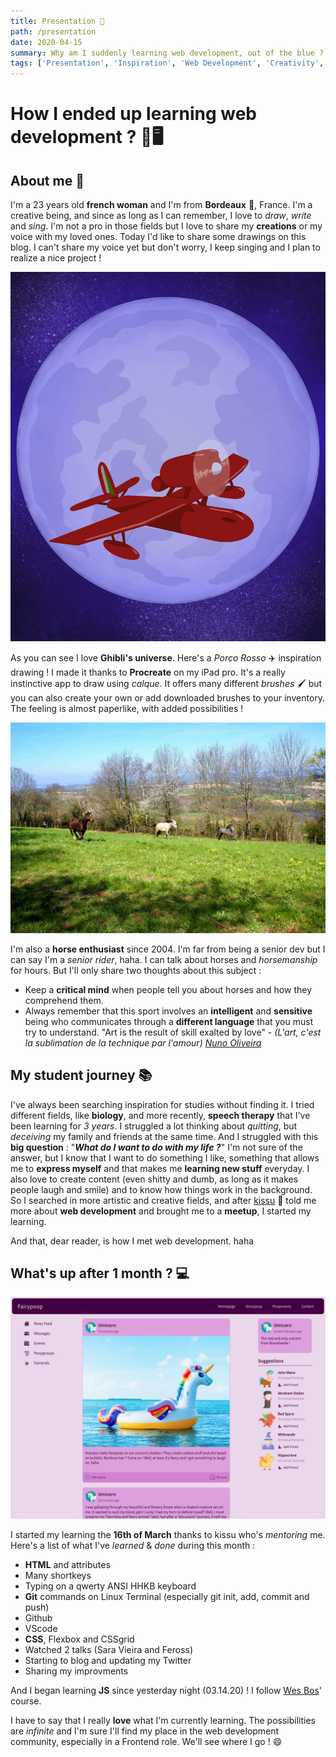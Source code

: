 ```yaml
---
title: Presentation 🎤
path: /presentation
date: 2020-04-15
summary: Why am I suddenly learning web development, out of the blue ?!
tags: ['Presentation', 'Inspiration', 'Web Development', 'Creativity', 'learning']
---
```


# How I ended up learning web development ? 🤔🖥

## About me 🌿

I'm a 23 years old **french woman** and I'm from **Bordeaux** 🍷, France. I'm a creative being, and since as long as I can remember, I love to _draw_, _write_ and _sing_. I'm not a pro in those fields but I love to share my **creations** or my voice with my loved ones. Today I'd like to share some drawings on this blog. I can't share my voice yet but don't worry, I keep singing and I plan to realize a nice project !

![Porco Rosso](./images/04_1_fourth_article_picture.jpg)

As you can see I love **Ghibli's universe**. Here's a _Porco Rosso_ ✈️ inspiration drawing ! I made it thanks to **Procreate** on my iPad pro. It's a really instinctive app to draw using _calque_. It offers many different _brushes_ 🖌 but you can also create your own or add downloaded brushes to your inventory. The feeling is almost paperlike, with added possibilities !

![Jacaranda](./images/04_2_fourth_article_picture.jpg)

I'm also a **horse enthusiast** since 2004. I'm far from being a senior dev but I can say I'm a _senior rider_, haha. I can talk about horses and _horsemanship_ for hours. But I'll only share two thoughts about this subject :
- Keep a **critical mind** when people tell you about horses and how they comprehend them.
- Always remember that this sport involves an **intelligent** and **sensitive** being who communicates through a **different language** that you must try to understand. "Art is the result of skill exalted by love" - *(L'art, c'est la sublimation de la technique par l'amour)* [*Nuno Oliveira*](https://fr.wikipedia.org/wiki/Nuno_Oliveira)

## My student journey 📚

I've always been searching inspiration for studies without finding it. I tried different fields, like **biology**, and more recently, **speech therapy** that I've been learning for _3 years_. I struggled a lot thinking about _quitting_, but _deceiving_ my family and friends at the same time. And I struggled with this **big question** : "***What do I want to do with my life ?***" I'm not sure of the answer, but I know that I want to do something I like, something that allows me to **express myself** and that makes me **learning new stuff** everyday. I also love to create content (even shitty and dumb, as long as it makes people laugh and smile) and to know how things work in the background. So I searched in more artistic and creative fields, and after [kissu](https://twitter.com/kissu_io) 🍉 told me more about **web development** and brought me to a **meetup**, I started my learning.

And that, dear reader, is how I met web development. haha

## What's up after 1 month ? 💻

[![Fairybook](images/04_3_fourth_article_picture.png)](https://fairybook.netlify.app/)

I started my learning the **16th of March** thanks to kissu who's _mentoring_ me. Here's a list of what I've _learned_ & _done_ during this month :
- **HTML** and attributes
- Many shortkeys
- Typing on a qwerty ANSI HHKB keyboard
- **Git** commands on Linux Terminal (especially git init, add, commit and push)
- Github
- VScode
- **CSS**, Flexbox and CSSgrid
- Watched 2 talks (Sara Vieira and Feross)
- Starting to blog and updating my Twitter
- Sharing my improvments

And I began learning **JS** since yesterday night (03.14.20) ! I follow [Wes Bos](https://wesbos.com/)' course.

I have to say that I really **love** what I'm currently learning. The possibilities are _infinite_ and I'm sure I'll find my place in the web development community, especially in a Frontend role. We'll see where I go ! 😄
